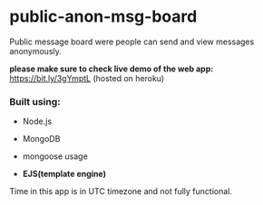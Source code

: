 # public-anon-msg-board
Public message board were people can send and view messages anonymously.

<b>please make sure to check live demo of the web app:</b> 
https://bit.ly/3gYmptL (hosted on heroku)

<h3>Built using:</h3>

- Node.js

- MongoDB 

- mongoose usage

- <b> EJS(template engine) </b>

Time in this app is in UTC timezone and not fully functional.
